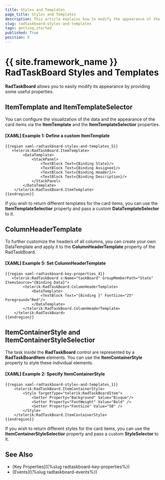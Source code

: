 ```yaml
---
title: Styles and Templates
page_title: Styles and Templates
description: This article explains how to modify the appearance of the RadTaskBoard control and its elements.
slug: radtaskboard-styles-and-templates
tags: getting,started
published: True
position: 8
---
```


# {{ site.framework_name }} RadTaskBoard Styles and Templates

__RadTaskBoard__ allows you to easily modify its appearance by providing some useful properties.

## ItemTemplate and ItemTemplateSelector

You can configure the visualization of the data and the appearance of the card items via the **ItemTemplate** and the **ItemTemplateSelectior** properties.

#### [XAML] Example 1: Define a custom ItemTemplate
	{{region xaml-radtaskboard-styles-and-templates_5}}
	   <telerik:RadTaskBoard.ItemTemplate> 
			<DataTemplate> 
				<StackPanel> 
					<TextBlock Text={Binding State}/> 
					<TextBlock Text={Binding Assignee}/> 
					<TextBlock Text={Binding Header}/> 
					<TextBlock Text={Binding Description}/> 
				</StackPanel> 
			</DataTemplate> 
		</telerik:RadTaskBoard.ItemTemplate> 
	{{endregion}}

If you wish to return different templates for the card items, you can use the **ItemTemplateSelectior** property and pass a custom **DataTemplateSelector** to it.

## ColumnHeaderTemplate

To further customize the headers of all columns, you can create your own DataTemplate and apply it to the __ColumnHeaderTemplate__ property of the RadTaskBoard.

#### __[XAML] Example 5: Set ColumnHeaderTemplate__
	{{region xaml-radtaskboard-key-properties_4}}
	   <telerik:RadTaskBoard x:Name="taskBoard" GroupMemberPath="State" ItemsSource="{Binding Data}">
			<telerik:RadTaskBoard.ColumnHeaderTemplate>
				<DataTemplate>
					<TextBlock Text="{Binding }" FontSize="25" Foreground="Red"/>
				</DataTemplate>
			</telerik:RadTaskBoard.ColumnHeaderTemplate>
		</telerik:RadTaskBoard>
	{{endregion}}

## ItemContainerStyle and ItemContainerStyleSelectior

The task inside the __RadTaskBoard__ control are represented by a __RadTaskBoardItem__ elements. You can use the **ItemContainerStyle** property to style these individual elements.

#### [XAML] Example 2: Specify ItemContainerStyle
	{{region xaml-radtaskboard-styles-and-templates_1}}
		<telerik:RadTaskBoard.ItemContainerStyle>
			<Style TargetType="telerik:RadTaskBoardItem">
				<Setter Property="Background" Value="Bisque"/>
				<Setter Property="FontWeight" Value="Bold" />
				<Setter Property="FontSize" Value="50" />
			</Style>
		</telerik:RadTaskBoard.ItemContainerStyle>
	{{endregion}}

If you wish to return different styles for the card items, you can use the **ItemContainerStyleSelectior** property and pass a custom **StyleSelector** to it.	
	
## See Also

* [Key Properties]({%slug radtaskboard-key-properties%})
* [Events]({%slug radtaskboard-events%})
